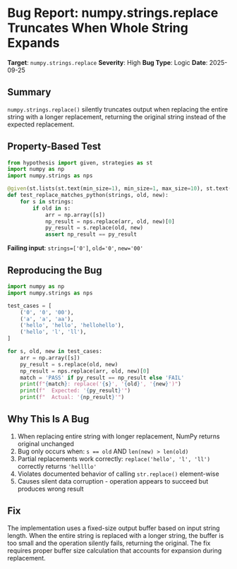 # Bug Report: numpy.strings.replace Truncates When Whole String Expands

**Target**: `numpy.strings.replace`
**Severity**: High
**Bug Type**: Logic
**Date**: 2025-09-25

## Summary

`numpy.strings.replace()` silently truncates output when replacing the entire string with a longer replacement, returning the original string instead of the expected replacement.

## Property-Based Test

```python
from hypothesis import given, strategies as st
import numpy as np
import numpy.strings as nps

@given(st.lists(st.text(min_size=1), min_size=1, max_size=10), st.text(min_size=1, max_size=5), st.text(max_size=5))
def test_replace_matches_python(strings, old, new):
    for s in strings:
        if old in s:
            arr = np.array([s])
            np_result = nps.replace(arr, old, new)[0]
            py_result = s.replace(old, new)
            assert np_result == py_result
```

**Failing input**: `strings=['0']`, `old='0'`, `new='00'`

## Reproducing the Bug

```python
import numpy as np
import numpy.strings as nps

test_cases = [
    ('0', '0', '00'),
    ('a', 'a', 'aa'),
    ('hello', 'hello', 'hellohello'),
    ('hello', 'l', 'll'),
]

for s, old, new in test_cases:
    arr = np.array([s])
    py_result = s.replace(old, new)
    np_result = nps.replace(arr, old, new)[0]
    match = 'PASS' if py_result == np_result else 'FAIL'
    print(f"{match}: replace('{s}', '{old}', '{new}')")
    print(f"  Expected: '{py_result}'")
    print(f"  Actual: '{np_result}'")
```

## Why This Is A Bug

1. When replacing entire string with longer replacement, NumPy returns original unchanged
2. Bug only occurs when: `s == old` AND `len(new) > len(old)`
3. Partial replacements work correctly: `replace('hello', 'l', 'll')` correctly returns `'hellllo'`
4. Violates documented behavior of calling `str.replace()` element-wise
5. Causes silent data corruption - operation appears to succeed but produces wrong result

## Fix

The implementation uses a fixed-size output buffer based on input string length. When the entire string is replaced with a longer string, the buffer is too small and the operation silently fails, returning the original. The fix requires proper buffer size calculation that accounts for expansion during replacement.